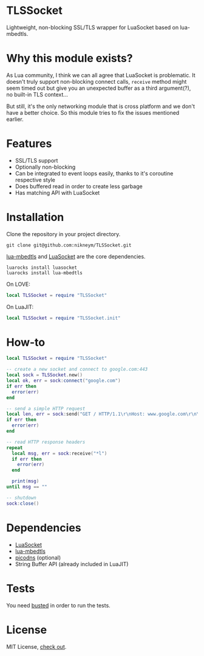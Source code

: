 TLSSocket
===========
Lightweight, non-blocking SSL/TLS wrapper for LuaSocket based on lua-mbedtls.

Why this module exists?
===========
As Lua community, I think we can all agree that LuaSocket is problematic. It doesn't truly support non-blocking connect calls, `receive` method might seem timed out but give you an unexpected buffer as a third argument(?), no built-in TLS context...

But still, it's the only networking module that is cross platform and we don't have a better choice. So this module tries to fix the issues mentioned earlier.

Features
===========
* SSL/TLS support
* Optionally non-blocking
* Can be integrated to event loops easily, thanks to it's coroutine respective style
* Does buffered read in order to create less garbage
* Has matching API with LuaSocket

Installation
===========
Clone the repository in your project directory.
```
git clone git@github.com:nikneym/TLSSocket.git
```
[lua-mbedtls](https://github.com/neoxic/lua-mbedtls) and [LuaSocket](https://github.com/lunarmodules/luasocket) are the core dependencies.
```
luarocks install luasocket
luarocks install lua-mbedtls
```
On LOVE:
```lua
local TLSSocket = require "TLSSocket"
```
On LuaJIT:
```lua
local TLSSocket = require "TLSSocket.init"
```

How-to
===========
```lua
local TLSSocket = require "TLSSocket"

-- create a new socket and connect to google.com:443
local sock = TLSSocket.new()
local ok, err = sock:connect("google.com")
if err then
  error(err)
end

-- send a simple HTTP request
local len, err = sock:send("GET / HTTP/1.1\r\nHost: www.google.com\r\n\r\n")
if err then
  error(err)
end

-- read HTTP response headers
repeat
  local msg, err = sock:receive("*l")
  if err then
    error(err)
  end

  print(msg)
until msg == ""

-- shutdown
sock:close()
```

Dependencies
===========
* [LuaSocket](https://github.com/lunarmodules/luasocket)
* [lua-mbedtls](https://github.com/neoxic/lua-mbedtls)
* [picodns](https://github.com/nikneym/picodns) (optional)
* String Buffer API (already included in LuaJIT)

Tests
===========
You need [busted](http://olivinelabs.com/busted) in order to run the tests.

License
===========
MIT License, [check out](https://github.com/nikneym/tlssocket.lua/blob/main/LICENSE).